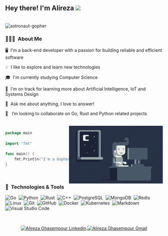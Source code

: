 <h2>Hey there!  I'm Alireza <img src="https://media.giphy.com/media/hvRJCLFzcasrR4ia7z/giphy.gif" width="25px"><a href="https://github.com/alireza-qp"></a></h2>

<br>

<img alt="astronaut-gopher" src="./assets/gopher-astronaut_dribbble.webp" align="center">


### 👨🏻‍💻 &nbsp;About Me

🖥️ &nbsp;I'm a back-end developer with a passion for building reliable and efficient software

💡 &nbsp;I like to explore and learn new technologies

🎓 &nbsp;I'm currently studying Computer Science

🌱 &nbsp;I'm on track for learning more about Artificial Intelligence, IoT and Systems Design 

💬 &nbsp;Ask me about anything, I love to answer!

👯 &nbsp; I’m looking to collaborate on Go, Rust and Python related projects

<br>

<img alt="Night Coding" src="https://raw.githubusercontent.com/AVS1508/AVS1508/master/assets/Night-Coding.gif" align="right"/>

```go
package main

import "fmt"

func main() {
    fmt.Println("I'm a Gopher! 🐹")
}

```
<br>

### 🔧 &nbsp;Technologies & Tools
![Go](https://img.shields.io/badge/-Go-05122A?style=flat&logo=go)&nbsp;
![Python](https://img.shields.io/badge/-Python-05122A?style=flat&logo=python)&nbsp;
![Rust](https://img.shields.io/badge/-Rust-05122A?style=flat&logo=rust)&nbsp;
![C++](https://img.shields.io/badge/-C++-05122A?style=flat&logo=C%2B%2B&logoColor=00599C)&nbsp;
![PostgreSQL](https://img.shields.io/badge/-PostgreSQL-05122A?style=flat&logo=postgresql)&nbsp;
![MongoDB](https://img.shields.io/badge/-MongoDB-05122A?style=flat&logo=mongodb)&nbsp;
![Redis](https://img.shields.io/badge/-Redis-05122A?style=flat&logo=redis)&nbsp;
![Linux](https://img.shields.io/badge/-Linux-05122A?style=flat&logo=linux)&nbsp;
![Git](https://img.shields.io/badge/-Git-05122A?style=flat&logo=git)&nbsp;
![GitHub](https://img.shields.io/badge/-GitHub-05122A?style=flat&logo=github)&nbsp;
![Docker](https://img.shields.io/badge/-Docker-05122A?style=flat&logo=docker)&nbsp;
![Kubernetes](https://img.shields.io/badge/-Kubernetes-05122A?style=flat&logo=kubernetes&logoColor=007ACC)&nbsp;
![Markdown](https://img.shields.io/badge/-Markdown-05122A?style=flat&logo=markdown)&nbsp;
![Visual Studio Code](https://img.shields.io/badge/-Visual%20Studio%20Code-05122A?style=flat&logo=visual-studio-code&logoColor=007ACC)&nbsp;

<br>
  <p align="center">
  <a href="https://www.linkedin.com/in/alireza-ghasempour
  -639499202/">
    <img src="https://www.vectorlogo.zone/logos/linkedin/linkedin-icon.svg" alt="Alireza Ghasempour Linkedin" height="30" width="30" align="center">
  </a>
  <a href="alirza.qasempour@gmail.com">
    <img src="https://www.vectorlogo.zone/logos/gmail/gmail-icon.svg" alt="Alireza Ghasempour Gmail" height="30" width="50" align="center">
  </a>
  </p>
